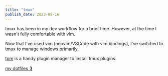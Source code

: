 ```yaml
---
title: "tmux"
publish_date: 2023-08-16
---
```


tmux has been in my dev workflow for a brief time. However, at the time I wasn't fully comfortable with
vim.

Now that I've used vim (neovim/VSCode with vim bindings), I've switched to tmux to manage windows
primarily.

[tpm](https://github.com/tmux-plugins/tpm) is a handy plugin manager to install tmux plugins.

[my dotfiles 🏌](https://github.com/rajikaimal/dotfiles)
